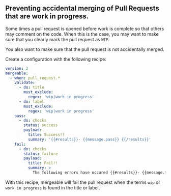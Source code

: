 ## Preventing accidental merging of Pull Requests that are work in progress.

Some times a pull request is opened before work is complete so that others may comment on the code. When this is the case, you may want to make sure that you clearly mark the pull request as `WIP`.

You also want to make sure that the pull request is not accidentally merged.

Create a configuration with the following recipe:

```yml
version: 2
mergeable:
  - when: pull_request.*
    validate:
      - do: title
        must_exclude:
          regex: 'wip|work in progress'
      - do: label
        must_exclude:
          regex: 'wip|work in progress'
    pass:
      - do: checks
        status: success
        payload:
          title: Success!!
          summary: '{{#results}}- {{message.pass}} {{/results}}'
    fail:
      - do: checks
        status: failure
        payload:
          title: Fail!!
          summary: >
            The following errors have occured {{#results}}- {{message.fail}} {{/results}}
```

With this recipe, mergeable will fail the pull request when the terms `wip` or `work in progress` is found in the title or label.
